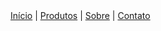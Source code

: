 <nav>
  <a href="index.html">Início</a> |
  <a href="produtos.html">Produtos</a> |
  <a href="sobre.html">Sobre</a> |
  <a href="contato.html">Contato</a>
</nav>

